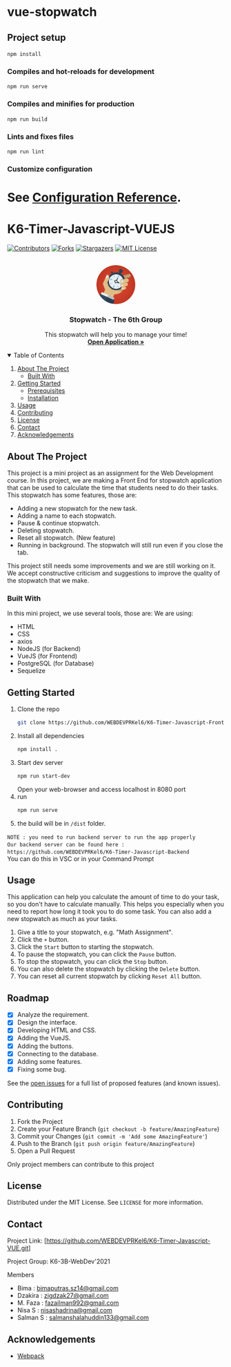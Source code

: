 # vue-stopwatch

## Project setup
```
npm install
```

### Compiles and hot-reloads for development
```
npm run serve
```

### Compiles and minifies for production
```
npm run build
```

### Lints and fixes files
```
npm run lint
```

### Customize configuration
See [Configuration Reference](https://cli.vuejs.org/config/).
=======
<!-- PROJECT SHIELDS -->
# K6-Timer-Javascript-VUEJS 

[![Contributors][contributors-shield]][contributors-url]
[![Forks][forks-shield]][forks-url]
[![Stargazers][stars-shield]][stars-url]
[![MIT License][license-shield]][license-url]


<!-- Logo -->

<br />
<div align="center">
  <a href="https://github.com/WEBDEVPRKel6/K6-Timer-Javascript-VUE">
    <img src="icon.png" alt="Logo" width="90" height="90">
  </a>

  <h3 align="center">Stopwatch - The 6th Group</h3>

  <p align="center">
    This stopwatch will help you to manage your time!
    <br />
    <a href="https://github.com/WEBDEVPRKel6/K6-Timer-Javascript-VUE"><strong>Open Application »</strong></a>
    <br />
  </p>
</div>

<!-- TABLE OF CONTENTS -->
<details open="open">
  <summary>Table of Contents</summary>
  <ol>
    <li>
      <a href="#about-the-project">About The Project</a>
      <ul>
        <li><a href="#built-with">Built With</a></li>
      </ul>
    </li>
    <li>
      <a href="#getting-started">Getting Started</a>
      <ul>
        <li><a href="#prerequisites">Prerequisites</a></li>
        <li><a href="#installation">Installation</a></li>
      </ul>
    </li>
    <li><a href="#usage">Usage</a></li>
    <li><a href="#contributing">Contributing</a></li>
    <li><a href="#license">License</a></li>
    <li><a href="#contact">Contact</a></li>
    <li><a href="#acknowledgements">Acknowledgements</a></li>
  </ol>
</details>



<!-- ABOUT THE PROJECT -->
## About The Project

This project is a mini project as an assignment for the Web Development course. In this project, we are making a Front End for stopwatch application that can be used to calculate the time that students need to do their tasks. This stopwatch has some features, those are:

* Adding a new stopwatch for the new task.
* Adding a name to each stopwatch.
* Pause & continue stopwatch.
* Deleting stopwatch.
* Reset all stopwatch. (New feature)
* Running in background. The stopwatch will still run even if you close the tab.

This project still needs some improvements and we are still working on it. We accept constructive criticism and suggestions to improve the quality of the stopwatch that we make.

### Built With

In this mini project, we use several tools, those are:
We are using:
* HTML
* CSS
* axios
* NodeJS (for Backend)
* VueJS (for Frontend)
* PostgreSQL (for Database)
* Sequelize

<!-- GETTING STARTED -->
## Getting Started

1. Clone the repo
     ```sh
	git clone https://github.com/WEBDEVPRKel6/K6-Timer-Javascript-Frontend.git
    ```
2. Install all dependencies
    ```sh
    npm install .
    ```
3. Start dev server
    ```sh
    npm run start-dev
    ```
    Open your web-browser and access localhost in 8080 port
4. run 
    ```sh
    npm run serve
    ```
5. the build will be in `/dist` folder.

`NOTE : you need to run backend server to run the app properly` </br>
`Our backend server can be found here : https://github.com/WEBDEVPRKel6/K6-Timer-Javascript-Backend` </br>
You can do this in VSC or in your Command Prompt

<!-- USAGE EXAMPLES -->
## Usage

This application can help you calculate the amount of time to do your task, so you don't have to calculate manually. This helps you especially when you need to report how long it took you to do some task. You can also add a new stopwatch as much as your tasks.
1. Give a title to your stopwatch, e.g. "Math Assignment".
2. Click the `+` button.
3. Click the `Start` button to starting the stopwatch.
4. To pause the stopwatch, you can click the `Pause` button.
5. To stop the stopwatch, you can click the `Stop` button.
6. You can also delete the stopwatch by clicking the `Delete` button.
7. You can reset all current stopwatch by clicking `Reset All` button.

<!-- ROADMAP -->
## Roadmap
- [x] Analyze the requirement.
- [x] Design the interface.
- [x] Developing HTML and CSS.
- [x] Adding the VueJS.
- [x] Adding the buttons.
- [x] Connecting to the database.
- [x] Adding some features.
- [x] Fixing some bug.  

See the [open issues](https://github.com/WEBDEVPRKel6/K6-Timer-Javascript-VUE/issues) for a full list of proposed features (and known issues).


<!-- CONTRIBUTING -->
## Contributing

1. Fork the Project
2. Create your Feature Branch (`git checkout -b feature/AmazingFeature`)
3. Commit your Changes (`git commit -m 'Add some AmazingFeature'`)
4. Push to the Branch (`git push origin feature/AmazingFeature`)
5. Open a Pull Request

Only project members can contribute to this project

<!-- LICENSE -->
## License

Distributed under the MIT License. See `LICENSE` for more information.

<!-- CONTACT -->
## Contact

Project Link: [https://github.com/WEBDEVPRKel6/K6-Timer-Javascript-VUE.git]

Project Group: K6-3B-WebDev'2021

Members
* Bima      : bimaputras.sz14@gmail.com
* Dzakira   : zigdzak27@gmail.com
* M. Faza   : fazailman992@gmail.com
* Nisa S    : nisashadrina@gmail.com
* Salman S  : salmanshalahuddin133@gmail.com

<!-- ACKNOWLEDGEMENTS -->
## Acknowledgements
* [Webpack](https://webpack.js.org/)

<!-- MARKDOWN LINKS & IMAGES -->
<!-- https://www.markdownguide.org/basic-syntax/#reference-style-links -->
[contributors-shield]: https://img.shields.io/github/contributors/WEBDEVPRKel6/K6-Timer-Javascript-VUE.svg?style=for-the-badge
[contributors-url]: https://github.com/WEBDEVPRKel6/K6-Timer-Javascript-VUE/graphs/contributors
[forks-shield]: https://img.shields.io/github/forks/WEBDEVPRKel6/K6-Timer-Javascript-VUE.svg?style=for-the-badge
[forks-url]: https://github.com/WEBDEVPRKel6/K6-Timer-Javascript-VUE/network/members
[stars-shield]: https://img.shields.io/github/stars/WEBDEVPRKel6/K6-Timer-Javascript-VUE.svg?style=for-the-badge
[stars-url]: https://github.com/WEBDEVPRKel6/K6-Timer-Javascript-VUE/stargazers
[license-shield]: https://img.shields.io/github/license/WEBDEVPRKel6/K6-Timer-Javascript-VUE.svg?style=for-the-badge
[license-url]: https://github.com/WEBDEVPRKel6/K6-Timer-Javascript-VUE/blob/master/LICENSE.txt